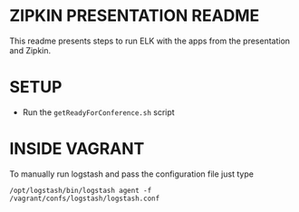 # ZIPKIN PRESENTATION README

This readme presents steps to run ELK with the apps from the presentation and Zipkin.

# SETUP

- Run the `getReadyForConference.sh` script

# INSIDE VAGRANT

To manually run logstash and pass the configuration file just type

```
/opt/logstash/bin/logstash agent -f /vagrant/confs/logstash/logstash.conf
```

